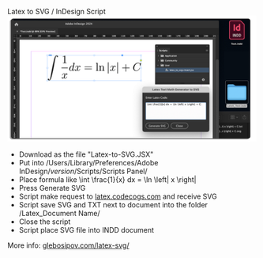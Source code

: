 Latex to SVG / InDesign Script
<img src="https://github.com/glebxxx/latex-to-svg-indesign/blob/main/preview.png?raw=true">
- Download as the file "Latex-to-SVG.JSX"
- Put into /Users/Library/Preferences/Adobe InDesign/*version*/Scripts/Scripts Panel/
- Place formula like \int \frac{1}{x} dx = \ln \left| x \right|
- Press Generate SVG
- Script make request to <a href="https://latex.codecogs.com/">latex.codecogs.com</a> and receive SVG
- Script save SVG and TXT next to document into the folder /Latex_Document Name/ 
- Close the script
- Script place SVG file into INDD document

More info: <a href="http://glebosipov.com/latex-svg/">glebosipov.com/latex-svg/</a>
